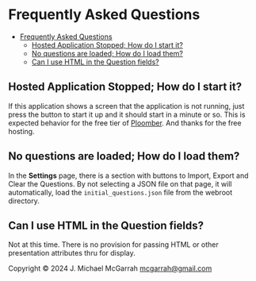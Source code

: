 # Frequently Asked Questions

- [Frequently Asked Questions](#frequently-asked-questions)
  - [Hosted Application Stopped; How do I start it?](#hosted-application-stopped-how-do-i-start-it)
  - [No questions are loaded; How do I load them?](#no-questions-are-loaded-how-do-i-load-them)
  - [Can I use HTML in the Question fields?](#can-i-use-html-in-the-question-fields)

## Hosted Application Stopped; How do I start it?

If this application shows a screen that the application is not running, just press the button to start it up and it should start in a minute or so. This is expected behavior for the free tier of [Ploomber](https://ploomber.io/). And thanks for the free hosting.

## No questions are loaded; How do I load them?

In the **Settings** page, there is a section with buttons to Import, Export and Clear the Questions. By not selecting a JSON file on that page, it will automatically, load the `initial_questions.json` file from the webroot directory.

## Can I use HTML in the Question fields?

Not at this time. There is no provision for passing HTML or other presentation attributes thru for display.

Copyright © 2024 J. Michael McGarrah <mcgarrah@gmail.com>
